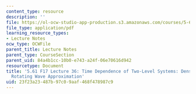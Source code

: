 ```yaml
---
content_type: resource
description: ''
file: https://ol-ocw-studio-app-production.s3.amazonaws.com/courses/5-61-physical-chemistry-fall-2017/23f23a23487b97c09aaf468f478987c9_MIT5_61F17_lec36.pdf
file_type: application/pdf
learning_resource_types:
- Lecture Notes
ocw_type: OCWFile
parent_title: Lecture Notes
parent_type: CourseSection
parent_uid: 84a4b1cc-10b0-e743-a24f-06e70616d942
resourcetype: Document
title: '5.61 F17 Lecture 36: Time Dependence of Two-Level Systems: Density Matrix,
  Rotating Wave Approximation'
uid: 23f23a23-487b-97c0-9aaf-468f478987c9
---
```

